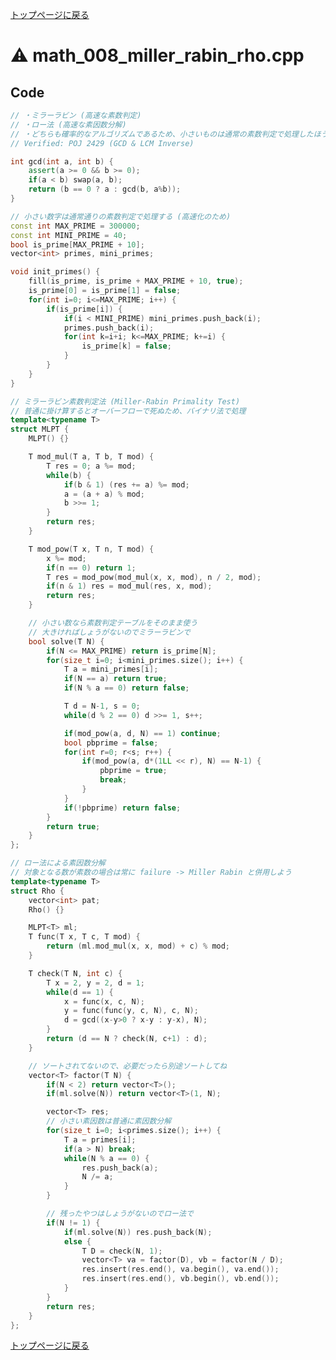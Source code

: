 <!-- mathjax config similar to math.stackexchange -->
<script type="text/x-mathjax-config">
  MathJax.Hub.Config({ tex2jax: { inlineMath: [ ['$','$'] ] } });
</script>
<script type="text/javascript"
  src="http://cdn.mathjax.org/mathjax/latest/MathJax.js?config=TeX-AMS_HTML">
</script>
<meta http-equiv="X-UA-Compatible" CONTENT="IE=EmulateIE7" />

<script type="text/javascript" src="https://cdnjs.cloudflare.com/ajax/libs/jquery/3.4.1/jquery.min.js"></script>
<link rel="stylesheet" href="../css/copy-button.css" />
<script type="text/javascript" src="../js/balloons.js"></script>
<script type="text/javascript" src="../js/copy-button.js"></script>



[トップページに戻る](../index.html)

# :warning: math\_008\_miller\_rabin\_rho.cpp

## Code

```cpp
// ・ミラーラビン (高速な素数判定)
// ・ロー法 (高速な素因数分解)
// ・どちらも確率的なアルゴリズムであるため、小さいものは通常の素数判定で処理したほうが確実
// Verified: POJ 2429 (GCD & LCM Inverse)

int gcd(int a, int b) {
    assert(a >= 0 && b >= 0);
    if(a < b) swap(a, b);
    return (b == 0 ? a : gcd(b, a%b));
}

// 小さい数字は通常通りの素数判定で処理する (高速化のため)
const int MAX_PRIME = 300000;
const int MINI_PRIME = 40;
bool is_prime[MAX_PRIME + 10];
vector<int> primes, mini_primes;

void init_primes() {
    fill(is_prime, is_prime + MAX_PRIME + 10, true);
    is_prime[0] = is_prime[1] = false;
    for(int i=0; i<=MAX_PRIME; i++) {
        if(is_prime[i]) {
            if(i < MINI_PRIME) mini_primes.push_back(i);
            primes.push_back(i);
            for(int k=i+i; k<=MAX_PRIME; k+=i) {
                is_prime[k] = false;
            }
        }
    }
}

// ミラーラビン素数判定法 (Miller-Rabin Primality Test)
// 普通に掛け算するとオーバーフローで死ぬため、バイナリ法で処理
template<typename T>
struct MLPT {
    MLPT() {}

    T mod_mul(T a, T b, T mod) {
        T res = 0; a %= mod;
        while(b) {
            if(b & 1) (res += a) %= mod;
            a = (a + a) % mod;
            b >>= 1;
        }
        return res;
    }

    T mod_pow(T x, T n, T mod) {
        x %= mod;
        if(n == 0) return 1;
        T res = mod_pow(mod_mul(x, x, mod), n / 2, mod);
        if(n & 1) res = mod_mul(res, x, mod);
        return res;
    }

    // 小さい数なら素数判定テーブルをそのまま使う
    // 大きければしょうがないのでミラーラビンで
    bool solve(T N) {
        if(N <= MAX_PRIME) return is_prime[N];
        for(size_t i=0; i<mini_primes.size(); i++) {
            T a = mini_primes[i];
            if(N == a) return true;
            if(N % a == 0) return false;

            T d = N-1, s = 0;
            while(d % 2 == 0) d >>= 1, s++;

            if(mod_pow(a, d, N) == 1) continue;
            bool pbprime = false;
            for(int r=0; r<s; r++) {
                if(mod_pow(a, d*(1LL << r), N) == N-1) {
                    pbprime = true;
                    break;
                }
            }
            if(!pbprime) return false;
        }
        return true;
    }
};

// ロー法による素因数分解
// 対象となる数が素数の場合は常に failure -> Miller Rabin と併用しよう
template<typename T>
struct Rho {
    vector<int> pat;
    Rho() {}

    MLPT<T> ml;
    T func(T x, T c, T mod) {
        return (ml.mod_mul(x, x, mod) + c) % mod;
    }

    T check(T N, int c) {
        T x = 2, y = 2, d = 1;
        while(d == 1) {
            x = func(x, c, N);
            y = func(func(y, c, N), c, N);
            d = gcd((x-y>0 ? x-y : y-x), N);
        }
        return (d == N ? check(N, c+1) : d);
    }

    // ソートされてないので、必要だったら別途ソートしてね
    vector<T> factor(T N) {
        if(N < 2) return vector<T>();
        if(ml.solve(N)) return vector<T>(1, N);

        vector<T> res;
        // 小さい素因数は普通に素因数分解
        for(size_t i=0; i<primes.size(); i++) {
            T a = primes[i];
            if(a > N) break;
            while(N % a == 0) {
                res.push_back(a);
                N /= a;
            }
        }

        // 残ったやつはしょうがないのでロー法で
        if(N != 1) {
            if(ml.solve(N)) res.push_back(N);
            else {
                T D = check(N, 1);
                vector<T> va = factor(D), vb = factor(N / D);
                res.insert(res.end(), va.begin(), va.end());
                res.insert(res.end(), vb.begin(), vb.end());
            }
        }
        return res;
    }
};
```

[トップページに戻る](../index.html)
